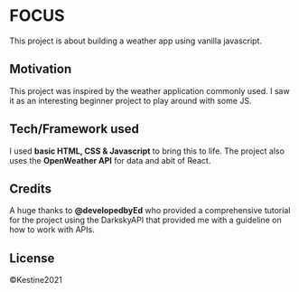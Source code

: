 # FOCUS
This project is about building a weather app using vanilla javascript.

## Motivation
This project was inspired by the weather application commonly used. I saw it as an interesting beginner project to play around with some JS.

## Tech/Framework used
I used **basic HTML, CSS & Javascript** to bring this to life. The project also uses the **OpenWeather API** for data and abit of React.

## Credits
A huge thanks to **@developedbyEd**  who provided a comprehensive tutorial for the project using the DarkskyAPI that provided me with a guideline on how to work with APIs.

## License
©Kestine2021
